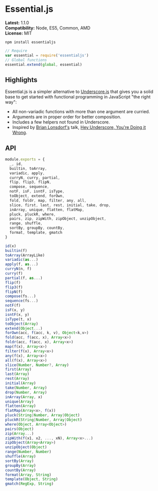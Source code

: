 # Essential.js

**Latest:** 1.1.0  
**Compatibility:** Node, ES5, Common, AMD  
**License:** MIT

```
npm install essentialjs
```

```javascript
// Require
var essential = require('essentialjs')
// Global functions
essential.extend(global, essential)
```

## Highlights

Essential.js is a simpler alternative to [Underscore.js](http://underscorejs.org/) that gives you a solid base to get started with functional programming in JavaScript "the right way":

- All non-variadic functions with more than one argument are curried.
- Arguments are in proper order for better composition.
- Includes a few helpers not found in Underscore.
- Inspired by [Brian Lonsdorf's](https://github.com/DrBoolean) talk, [Hey Underscore, You're Doing it Wrong](https://www.youtube.com/watch?v=m3svKOdZijA).

## API

```javascript
module.exports = {
  _, id,
  builtin, toArray,
  variadic, apply,
  curryN, curry, partial,
  flip, flip3, flipN,
  compose, sequence,
  notF, isF, isntF, isType,
  toObject, extend, forOwn,
  fold, foldr, map, filter, any, all,
  slice, first, last, rest, initial, take, drop,
  inArray, unique, flatten, flatMap,
  pluck, pluckR, where,
  pairs, zip, zipWith, zipObject, unzipObject,
  range, shuffle,
  sortBy, groupBy, countBy,
  format, template, gmatch
}

id(x)  
builtin(f)  
toArray(ArrayLike)  
variadic(as...)  
apply(f, as...)  
curryN(n, f)  
curry(f)  
partial(f, as...)  
flip(f)  
flip3(f)  
flipN(f)  
compose(fs...)  
sequence(fs...)  
notF(f)  
isF(x, y)  
isntF(x, y)  
isType(t, x)  
toObject(Array)  
extend(Object...)  
forOwn(acc, f(acc, k, v), Object<k,v>)  
fold(acc, f(acc, x), Array<x>)  
foldr(acc, f(acc, x), Array<x>)  
map(f(x), Array<x>)  
filter(f(x), Array<x>)  
any(f(x), Array<x>)  
all(f(x), Array<x>)  
slice(Number, Number?, Array)  
first(Array)  
last(Array)  
rest(Array)  
initial(Array)  
take(Number, Array)  
drop(Number, Array)  
inArray(Array, x)  
unique(Array)  
flatten(Array)  
flatMap(Array<x>, f(x))  
pluck(String|Number, Array|Object)  
pluckR(String|Number, Array|Object)  
where(Object, Array<Object>)  
pairs(Object)  
zip(Array...)  
zipWith(f(x1, x2, ..., xN), Array<x>...)  
zipObject(Array<Array>)  
unzipObject(Object)  
range(Number, Number)  
shuffle(Array)  
sortBy(Array)  
groupBy(Array)  
countBy(Array)  
format(Array, String)  
template(Object, String)  
gmatch(RegExp, String)  
```